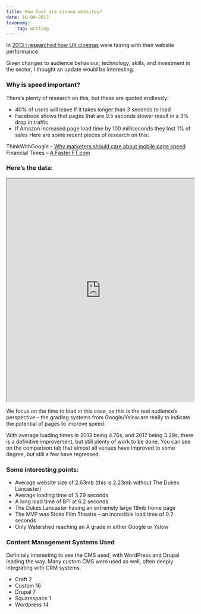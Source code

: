 ```yaml
---
title: How fast are cinema websites?
date: 10-04-2017
taxonomy:
    tag: writing
---
```

<script type="text/javascript" src="https://www.gstatic.com/charts/loader.js"></script>
<script type="text/javascript" src="/assets/charts/website.js"></script>

In [2013 I researched how UK cinemas](https://rae.li/web-analysis-uk-europa-cinemas/) were fairing with their website performance.

Given changes to audience behaviour, technology, skills, and investment in the sector, I thought an update would be interesting.

### Why is speed important?

There’s plenty of research on this, but these are quoted endlessly:

* 40% of users will leave if it takes longer than 3 seconds to load
* Facebook shows that pages that are 0.5 seconds slower result in a 3% drop in traffic
* If Amazon increased page load time by 100 milliseconds they lost 1% of sales
Here are some recent pieces of research on this:

ThinkWithGoogle – [Why marketers should care about mobile page speed](https://www.thinkwithgoogle.com/articles/mobile-page-speed-load-time.html)
Financial Times – [A Faster FT.com](http://engineroom.ft.com/2016/04/04/a-faster-ft-com/)

### Here’s the data:

<div id="web" class="chart"></div>
<iframe width='100%' height='600'  src="https://docs.google.com/spreadsheets/d/1_YTaUXDR2hVzbRld56-sd-_AL4jr_JncM0YF6SAU8kE/pubhtml?widget=true&amp;headers=false"></iframe>

We focus on the time to load in this case, as this is the real audience’s perspective – the grading systems from Google/Yslow are really to indicate the potential of pages to improve speed.

With average loading times in 2013 being 4.76s, and 2017 being 3.29s, there is a definitive improvement, but still plenty of work to be done. You can see on the comparison tab that almost all venues have improved to some degree, but still a few have regressed.

### Some interesting points:

* Average website size of 2.63mb (this is 2.23mb without The Dukes Lancaster)
* Average loading time of 3.29 seconds
* A long load time of BFI at 6.2 seconds
* The Dukes Lancaster having an extremely large 19mb home page
* The MVP was Stoke Film Theatre – an incredible load time of 0.2 seconds
* Only Watershed reaching an A grade in either Google or Yslow

### Content Management Systems Used

Definitely interesting to see the CMS used, with WordPress and Drupal leading the way. Many custom CMS were used as well, often deeply integrating with CRM systems.

* Craft	2
* Custom	16
* Drupal	7
* Squarespace	1
* Wordpress	14
